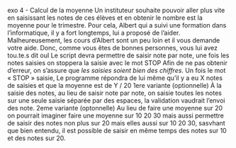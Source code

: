 exo 4 - Calcul de la moyenne
Un instituteur souhaite pouvoir aller plus vite en saisissant les notes de ces élèves et en obtenir le nombre est la moyenne pour le trimestre.
Pour cela, Albert qui a suivi une formation dans l’informatique, il y a fort longtemps, lui a proposé de l’aider. Malheureusement, les cours d’Albert sont un peu loin et il vous demande votre aide.
Donc, comme vous êtes de bonnes personnes, vous lui avez tou.te.s dit ouI
Le script devra permettre de saisir note par note,  une fois les notes saisies on stoppera la saisie avec le mot STOP
Afin de ne pas obtenir d’erreur, on s’assure que _les saisies soient bien des chiffres_.
Un fois le mot « STOP »  saisie,
Le programme répondra de lui même qu’il y a eu X notes de saisies et que la moyenne est de Y / 20
1ere variante  (optionnelle)
À la saisie des notes, au lieu de saisir note par note, on saisie toutes les notes sur une seule saisie séparée par des espaces, la validation vaudrait l’envoi des note.
2eme variante (optonnelle)
Au lieu de faire une moyenne sur 20 on pourrait imaginer faire une moyenne sur 10 20 30 mais aussi permettre de saisir des notes non plus sur 20 mais elles aussi sur 10 20 30, sasvhant que bien entendu, il est possible de saisir en même temps des notes sur 10 et des notes sur 20.
